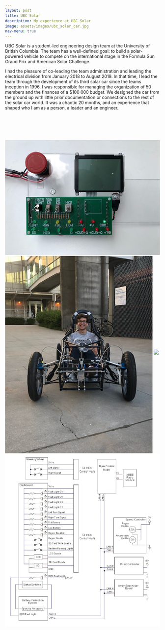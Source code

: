```yaml
---
layout: post
title: UBC Solar
description: My experience at UBC Solar
image: assets/images/ubc_solar_car.jpg
nav-menu: true
---
```


UBC Solar is a student-led engineering design team at the University of British Columbia. The team has a well-defined goal: to build a solar-powered vehicle to compete on the international stage in the Formula Sun Grand Prix and American Solar Challenge.

I had the pleasure of co-leading the team administration and leading the electrical division from January 2018 to August 2019. In that time, I lead the team through the development of its third solar car since the teams inception in 1996. I was responsible for managing the organization of 50 members and the finances of a $100 000 budget. We designed the car from the ground up with little prior documentation or connections to the rest of the solar car world. It was a chaotic 20 months, and an experience that shaped who I am as a person, a leader and an engineer. 


<br/><br/><br/><br/>

<img src="assets\images\Dashboard.jpg">


<img src="assets\images\im_in_a_car_frontview.jpg" align="middle">

<img src="assets\images\bottom_aeroshell.jpg">

<img src="assets\images\low_votlage_system.jpg">

